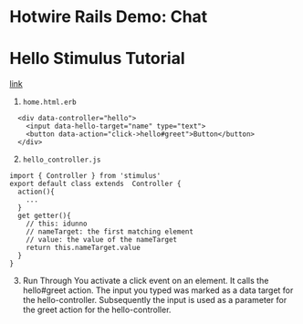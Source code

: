 # Hotwire Rails Demo: Chat

# Hello Stimulus Tutorial
[link](https://stimulus.hotwire.dev/handbook/hello-stimulus)
1. `home.html.erb`
```
  <div data-controller="hello">
    <input data-hello-target="name" type="text">
    <button data-action="click->hello#greet">Button</button>
  </div>
```

2. `hello_controller.js`
```
import { Controller } from 'stimulus'
export default class extends  Controller {
  action(){
    ...
  }
  get getter(){
    // this: idunno 
    // nameTarget: the first matching element
    // value: the value of the nameTarget
    return this.nameTarget.value
  }
}
```
3. Run Through
You activate a click event on an element. It calls the hello#greet action. The input you typed was marked as a data target for the hello-controller. Subsequently the input is used as a parameter for the greet action for the hello-controller. 
